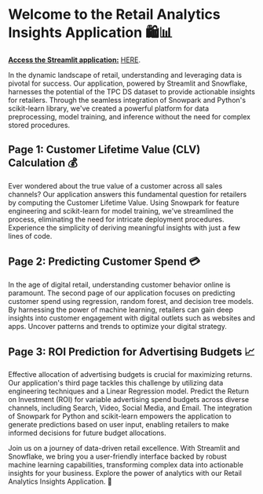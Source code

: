 <!-- **Welcome to the Retail Analytics Insights Application** 🛍️📊 -->

# **Welcome to the Retail Analytics Insights Application** 🛍️📊

**<u>Access the Streamlit application:**</u> [HERE](https://team02-assignment02-part02.streamlit.app/).

In the dynamic landscape of retail, understanding and leveraging data is pivotal for success. Our application, powered by Streamlit and Snowflake, harnesses the potential of the TPC DS dataset to provide actionable insights for retailers. Through the seamless integration of Snowpark and Python's scikit-learn library, we've created a powerful platform for data preprocessing, model training, and inference without the need for complex stored procedures.

## Page 1: Customer Lifetime Value (CLV) Calculation 💰

Ever wondered about the true value of a customer across all sales channels? Our application answers this fundamental question for retailers by computing the Customer Lifetime Value. Using Snowpark for feature engineering and scikit-learn for model training, we've streamlined the process, eliminating the need for intricate deployment procedures. Experience the simplicity of deriving meaningful insights with just a few lines of code.

## Page 2: Predicting Customer Spend 💳

In the age of digital retail, understanding customer behavior online is paramount. The second page of our application focuses on predicting customer spend using regression, random forest, and decision tree models. By harnessing the power of machine learning, retailers can gain deep insights into customer engagement with digital outlets such as websites and apps. Uncover patterns and trends to optimize your digital strategy.

## Page 3: ROI Prediction for Advertising Budgets 📈

Effective allocation of advertising budgets is crucial for maximizing returns. Our application's third page tackles this challenge by utilizing data engineering techniques and a Linear Regression model. Predict the Return on Investment (ROI) for variable advertising spend budgets across diverse channels, including Search, Video, Social Media, and Email. The integration of Snowpark for Python and scikit-learn empowers the application to generate predictions based on user input, enabling retailers to make informed decisions for future budget allocations.

Join us on a journey of data-driven retail excellence. With Streamlit and Snowflake, we bring you a user-friendly interface backed by robust machine learning capabilities, transforming complex data into actionable insights for your business. Explore the power of analytics with our Retail Analytics Insights Application. 🚀
